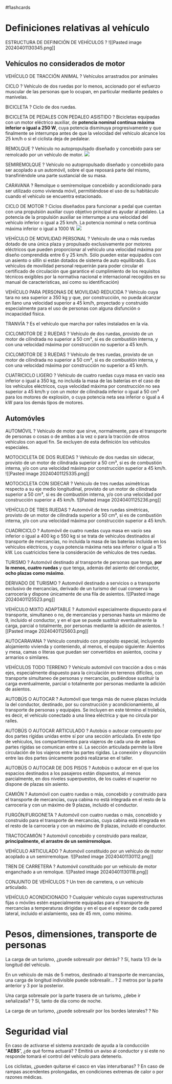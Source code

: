 #flashcards
# Definiciones relativas al vehículo

ESTRUCTURA DE DEFINICIÓN DE VEHÍCULOS
?
![[Pasted image 20240401130345.png]]

## Vehículos no considerados de motor

VEHÍCULO DE TRACCIÓN ANIMAL
?
Vehículos arrastrados por animales

CICLO
?
Vehículo de dos ruedas por lo menos, accionado por el esfuerzo muscular de las personas que lo ocupan, en particular mediante pedales o manivelas.

BICICLETA
?
Ciclo de dos ruedas.

BICICLETA DE PEDALES CON PEDALEO ASISTIDO
?
Bicicletas equipadas con un motor eléctrico auxiliar, de **potencia nominal continua máxima inferior o igual a 250 W**, cuya potencia disminuya progresivamente y que finalmente se interrumpa antes de que la velocidad del vehículo alcance los 25 km/h o si el ciclista deja de pedalear.

REMOLQUE
?
Vehículo no autopropulsado diseñado y concebido para ser remolcado por un vehículo de motor.
![](https://www.todotest.com/tests/imgs/man0072.jpg)

SEMIREMOLQUE
?
Vehículo no autopropulsado diseñado y concebido para ser acoplado a un automóvil, sobre el que reposará parte del mismo, transfiriéndole una parte sustancial de su masa.

CARAVANA
?
Remolque o semiremolque concebido y acondicionado para ser utilizado como vivienda móvil, permitiéndose el uso de su habitáculo cuando el vehículo se encuentra estacionado.

CICLO DE MOTOR
?
Ciclos diseñados para funcionar a pedal que cuentan con una propulsión auxiliar cuyo objetivo principal es ayudar al pedaleo. La potencia de la propulsión auxiliar se interrumpe a una velocidad del vehículo inferior o igual a 25 km/h. La potencia nominal o neta continua máxima inferior o igual a 1000 W.
![](https://www.todotest.com/tests/imgs/man0385.jpg)

VEHÍCULO DE MOVILIDAD PERSONAL
?
Vehículo de una o más ruedas dotado de una única plaza y propulsado exclusivamente por motores eléctricos que pueden proporcionar al vehículo una velocidad máxima por diseño comprendida entre 6 y 25 km/h.
Sólo pueden estar equipados con un asiento o sillín si están dotados de sistema de auto equilibrado.
(Los vehículos de movilidad personal requerirán para poder circular el certificado de circulación que garantice el cumplimiento de los requisitos técnicos exigibles por la normativa nacional e internacional recogidos en su manual de características, así como su identificación)

VEHÍCULO PARA PERSONAS DE MOVILIDAD REDUCIDA
?
Vehículo cuya tara no sea superior a 350 kg y que, por construcción, no pueda alcanzar en llano una velocidad superior a 45 km/h, proyectado y construido especialmente para el uso de personas con alguna disfunción o incapacidad física.

TRANVÍA
?
Es el vehículo que marcha por raíles instalados en la vía.

CICLOMOTOR DE 2 RUEDAS
?
Vehículo de dos ruedas, provisto de un motor de cilindrada no superior a 50 cm³, si es de combustión interna, y con una velocidad máxima por construcción no superior a 45 km/h.

CICLOMOTOR DE 3 RUEDAS
?
Vehículo de tres ruedas, provisto de un motor de cilindrada no superior a 50 cm³, si es de combustión interna, y con una velocidad máxima por construcción no superior a 45 km/h.

CUATRICICLO LIGERO
?
Vehículo de cuatro ruedas cuya masa en vacío sea inferior o igual a 350 kg, no incluida la masa de las baterías en el caso de los vehículos eléctricos, cuya velocidad máxima por construcción no sea superior a 45 km/h y con un motor de cilindrada inferior o igual a 50 cm³ para los motores de explosión, o cuya potencia neta sea inferior o igual a 4 kW para los demás tipos de motores.
## Automóvles 

AUTOMÓVIL
?
Vehículo de motor que sirve, normalmente, para el transporte de personas o cosas o de ambas a la vez o para la tracción de otros vehículos con aquel fin. Se excluyen de esta definición los vehículos especiales.
<!--SR:!2024-04-04,3,250-->

MOTOCICLETA DE DOS RUEDAS
?
Vehículo de dos ruedas sin sidecar, provisto de un motor de cilindrada superior a 50 cm³, si es de combustión interna, y/o con una velocidad máxima por construcción superior a 45 km/h.
![[Pasted image 20240401125335.png]]
<!--SR:!2024-04-02,1,230-->

MOTOCICLETA CON SIDECAR
?
Vehículo de tres ruedas asimétricas respecto a su eje medio longitudinal, provisto de un motor de cilindrada superior a 50 cm³, si es de combustión interna, y/o con una velocidad por construcción superior a 45 km/h.
![[Pasted image 20240401125236.png]]
<!--SR:!2024-04-02,1,230-->

VEHÍCULO DE TRES RUEDAS
?
Automóvil de tres ruedas simétricas, provisto de un motor de cilindrada superior a 50 cm³, si es de combustión interna, y/o con una velocidad máxima por construcción superior a 45 km/h.

CUADRICICLO
? 
Automóvil de cuatro ruedas cuya masa en vacío sea inferior o igual a 400 kg o 550 kg si se trata de vehículos destinados al transporte de mercancías, no incluida la masa de las baterías incluida en los vehículos eléctricos, y cuya potencia máxima neta sea inferior o igual a 15 kW. Los cuatriciclos tiene la consideración de vehículos de tres ruedas.

TURISMO
?
Automóvil destinado al transporte de personas que tenga, **por lo menos, cuatro ruedas** y que tenga, además del asiento del conductor, **ocho plazas como máximo**.

DERIVADO DE TURISMO
?
Automóvil destinado a servicios o a transporte exclusivo de mercancías, derivado de un turismo del cual conserva la carrocería y dispone únicamente de una fila de asientos.
![[Pasted image 20240401125523.png]]

VEHÍCULO MIXTO ADAPTABLE
?
Automóvil especialmente dispuesto para el transporte, simultaneo o no, de mercancías y personas hasta un máximo de 9, incluido el conductor, y en el que se puede sustituir eventualmente la carga, parcial o totalmente, por personas mediante la adición de asientos.
![[Pasted image 20240401125603.png]]

AUTOCARAVANA
?
Vehículo construido con propósito especial, incluyendo alojamiento vivienda y conteniendo, al menos, el equipo siguiente: Asientos y mesa, camas o literas que puedan ser convertidos en asientos, cocina y armarios o similares.

VEHÍCULOS TODO TERRENO
?
Vehículo automóvil con tracción a dos o más ejes, especialmente dispuesto para la circulación en terrenos difíciles, con transporte simultaneo de personas y mercancías, pudiéndose sustituir la carga eventualmente, parcial o totalmente por personas mediante la adición de asientos.

AUTOBÚS O AUTOCAR
?
Automóvil que tenga más de nueve plazas incluida la del conductor, destinado, por su construcción y acondicionamiento, al transporte de personas y equipajes. Se incluyen en este término el trolebús, es decir, el vehículo conectado a una línea eléctrica y que no circula por raíles.

AUTOBÚS O AUTOCAR ARTICULADO
?
Autobús o autocar compuesto por dos partes rígidas unidas entre sí por una sección articulada. En este tipo de vehículos, los compartimientos para viajeros de cada una de ambas partes rígidas se comunican entre sí. La sección articulada permite la libre circulación de los viajeros entre las partes rígidas. La conexión y disyunción entre las dos partes únicamente podrá realizarse en el taller.

AUTOBÚS O AUTOCAR DE DOS PISOS
?
Autobús o autocar en el que los espacios destinados a los pasajeros están dispuestos, al menos parcialmente, en dos niveles superpuestos, de los cuales el superior no dispone de plazas sin asiento.

CAMIÓN
?
Automóvil con cuatro ruedas o más, concebido y construido para el transporte de mercancías, cuya cabina no está integrada en el resto de la carrocería y con un máximo de 9 plazas, incluido el conductor.

FURGÓN/FURGONETA
?
Automóvil con cuatro ruedas o más, concebido y construido para el transporte de mercancías, cuya cabina está integrada en el resto de la carrocería y con un máximo de 9 plazas, incluido el conductor.

TRACTOCAMIÓN
?
Automóvil concebido y construido para realizar, **principalmente, el arrastre de un semirremolque.**


VEHÍCULO ARTICULADO
?
Automóvil constituido por un vehículo de motor acoplado a un semirremolque.
![[Pasted image 20240401130112.png]]

TREN DE CARRETERA
?
Automóvil constituido por un vehículo de motor enganchado a un remolque.
![[Pasted image 20240401130118.png]]

CONJUNTO DE VEHÍCULOS
?
Un tren de carretera, o un vehículo articulado.

VEHÍCULO ACONDICIONADO
?
Cualquier vehículo cuyas superestructuras fijas o móviles estén especialmente equipadas para el transporte de mercancías a temperaturas dirigidas y en el que el espesor de cada pared lateral, incluido el aislamiento, sea de 45 mm, como mínimo.



# Pesos, dimensiones, transporte de personas

La carga de un turismo, ¿puede sobresalir por detrás?
?
Sí, hasta 1/3 de la longitud del vehículo.

En un vehículo de más de 5 metros, destinado al transporte de mercancías, una carga de longitud indivisible puede sobresalir...
?
2 metros por la parte anterior y 3 por la posterior.

Una carga sobresale por la parte trasera de un turismo, ¿debe ir señalizada?
?
Sí, tanto de día como de noche.

La carga de un turismo, ¿puede sobresalir por los bordes laterales?
?
No

# Seguridad vial

En caso de activarse el sistema avanzado de ayuda a la conducción “**AEBS**”, ¿de qué forma actuará?
?
Emitirá un aviso al conductor y si este no responde tomará el control del vehículo para detenerlo.

Los ciclistas, ¿pueden quitarse el casco en vías interurbanas?
?
En caso de rampas ascendentes prolongadas, en condiciones extremas de calor o por razones médicas.